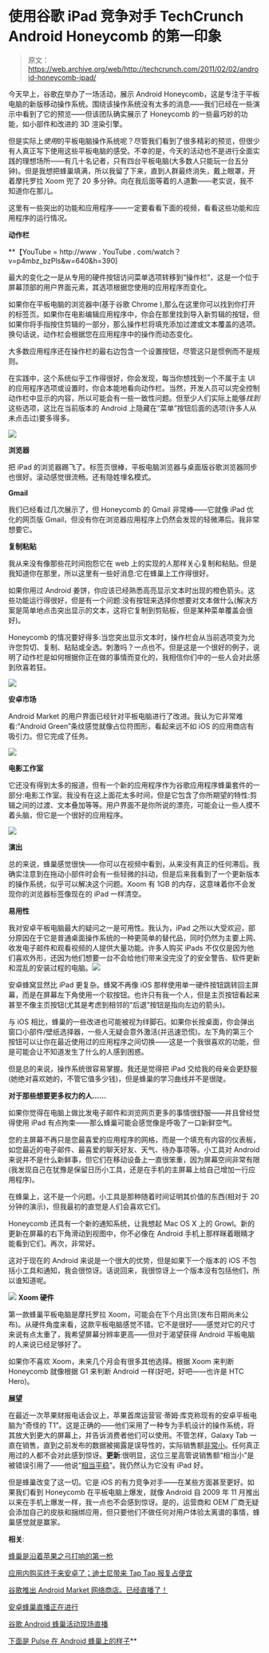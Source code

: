 # 使用谷歌 iPad 竞争对手 TechCrunch Android Honeycomb 的第一印象

> 原文：<https://web.archive.org/web/http://techcrunch.com/2011/02/02/android-honeycomb-ipad/>

今天早上，谷歌[在](https://web.archive.org/web/20230203001210/https://techcrunch.com/2011/02/02/live-from-googles-android-honeycomb-event/)举办了一场活动，展示 Android Honeycomb，这是专注于平板电脑的新版移动操作系统。围绕该操作系统没有太多的消息——我们已经在一些演示中看到了它的预览——但该团队确实展示了 Honeycomb 的一些最巧妙的功能，如小部件和改进的 3D 渲染引擎。

但是实际上*使用*的平板电脑操作系统呢？尽管我们看到了很多精彩的预览，但很少有人真正写下使用这些平板电脑的感受。不幸的是，今天的活动也不是进行全面实践的理想场所——有几十名记者，只有四台平板电脑(大多数人只能玩一台五分钟)。但是我想把蜂巢填满，所以我留了下来，直到人群最终消失，戴上眼罩，开着摩托罗拉 Xoom 兜了 20 多分钟。向在我后面等着的人道歉——老实说，我不知道你在那儿。

这里有一些突出的功能和应用程序——一定要看看下面的视频，看看这些功能和应用程序的运行情况。

**动作栏**

 **【YouTube = http://www . YouTube . com/watch？v=p4mbz_bzPls&w=640&h=390]

最大的变化之一是从专用的硬件按钮访问菜单选项转移到“操作栏”，这是一个位于屏幕顶部的用户界面元素，其选项根据您使用的应用程序而变化。

如果你在平板电脑的浏览器中(基于谷歌 Chrome ),那么在这里你可以找到你打开的标签页。如果你在电影编辑应用程序中，你会在那里找到导入新剪辑的按钮，但如果你将手指按住剪辑的一部分，那么操作栏将填充添加过渡或文本覆盖的选项。换句话说，动作栏会根据您在应用程序中的操作而动态变化。

大多数应用程序还在操作栏的最右边包含一个设置按钮，尽管这只是惯例而不是规则。

在实践中，这个系统似乎工作得很好，你会发现，每当你想找到一个不属于主 UI 的应用程序选项或设置时，你会本能地看向动作栏。当然，开发人员可以完全控制动作栏中显示的内容，所以可能会有一些一致性问题。但至少人们实际上能够*找到*这些选项，这比在当前版本的 Android 上隐藏在“菜单”按钮后面的选项(许多人从未点击过)要多得多。

![](img/7b88d95b15b0025b693447019459a32d.png)

**浏览器**

把 iPad 的浏览器踢飞了。标签页很棒，平板电脑浏览器与桌面版谷歌浏览器同步也很好。滚动感觉很流畅。还有隐姓埋名模式。

**Gmail**

我们已经看过几次展示了，但 Honeycomb 的 Gmail 非常棒——它就像 iPad 优化的网页版 Gmail，但没有你在浏览器应用程序上仍然会发现的轻微滞后。我非常想要它。

**复制粘贴**

我从来没有像那些花时间抱怨它在 web 上的实现的人那样关心复制和粘贴。但是我知道你在那里，所以这里有一些好消息:它在蜂巢上工作得很好。

如果你用过 Android 姜饼，你应该已经熟悉高亮显示文本时出现的橙色箭头。这些功能运行得很好，但是有一个问题:没有按钮来选择你想要对文本做什么(解决方案是简单地点击突出显示的文本，这将它复制到剪贴板，但是某种菜单覆盖会很好)。

Honeycomb 的情况要好得多:当您突出显示文本时，操作栏会从当前选项变为允许您剪切、复制、粘贴或全选。刺激吗？一点也不。但是这是一个很好的例子，说明了动作栏是如何根据你正在做的事情而变化的，我相信你们中的一些人会对此感到欣喜若狂。

![](img/7684501cf82907e32263cea43bec50b4.png)

**安卓市场**

Android Market 的用户界面已经针对平板电脑进行了改进。我认为它非常难看:“Android Green”条纹感觉就像占位符图形，看起来远不如 iOS 的应用商店有吸引力。但它完成了任务。

![](img/22ea9f35e435e7fba621c7d3a3cd898d.png)

**电影工作室**

它还没有得到太多的报道，但有一个新的应用程序作为谷歌应用程序蜂巢套件的一部分:电影工作室。我没有在这上面花太多时间，但是它包含了你所期望的特性:剪辑之间的过渡、文本叠加等等。用户界面不是你所说的漂亮，可能会让一些人摸不着头脑，但它是一个很好的应用程序。

![](img/9a1db4767ebb0aa7788d1b04340b6102.png)

**演出**

总的来说，蜂巢感觉很快——你可以在视频中看到，从来没有真正的任何滞后。我确实注意到在拖动小部件时会有一些轻微的抖动，但是后来我看到了一个更新版本的操作系统，似乎可以解决这个问题。Xoom 有 1GB 的内存，这意味着你不会发现你的浏览器标签像现在的 iPad 一样清空。

**易用性**

我对安卓平板电脑最大的疑问之一是可用性。我认为，iPad 之所以大受欢迎，部分原因在于它是普通桌面操作系统的一种更简单的替代品，同时仍然为主要上网、收发电子邮件和观看视频的人提供大量功能。许多人购买 iPads 不仅仅是因为他们喜欢外形，还因为他们想要一台不会给他们带来没完没了的安全警告、软件更新和混乱的安装过程的电脑。![](img/057d2c3d9e1c9b336961df5d1f321fe8.png)

安卓蜂窝显然比 iPad 更复杂。蜂窝不再像 iOS 那样使用单一硬件按钮跳转回主屏幕，而是在屏幕左下角使用一个软按钮。也许只有我一个人，但是主页按钮看起来甚至不像主页按钮(尤其是考虑到相邻的“后退”按钮是指向左边的箭头)。

与 iOS 相比，蜂巢的一些改进也可能被视为绊脚石。如果你长按桌面，你会弹出窗口小部件/壁纸选择器，一些人无疑会意外激活(并迅速恐慌)。左下角的第三个按钮可以让你在最近使用过的应用程序之间切换——这是一个我很喜欢的功能，但是可能会让不知道发生了什么的人感到困惑。

但是总的来说，操作系统很容易掌握。我还是觉得把 iPad 交给我的母亲会更舒服(她绝对喜欢她的，不管它值多少钱)，但是蜂巢的学习曲线并不是很陡。

**对于那些想要更多权力的人……**

如果你觉得在电脑上做比发电子邮件和浏览网页更多的事情很舒服——并且曾经觉得使用 iPad 有点拘束——那么蜂巢可能会感觉像是呼吸了一口新鲜空气。

您的主屏幕不再只是您最喜爱的应用程序的网格，而是一个填充有内容的仪表板，如您最近的电子邮件、最喜爱的聊天好友、天气、待办事项等。小工具对 Android 来说并不是什么新鲜事，但它们在移动设备上一直很笨重，因为屏幕空间非常有限(我发现自己在犹豫是保留日历小工具，还是在手机的主屏幕上给自己增加一行应用程序)。

在蜂巢上，这不是一个问题。小工具是那种随着时间证明其价值的东西(相对于 20 分钟的演示)，但我最初的直觉是人们会喜欢它们。

Honeycomb 还具有一个新的通知系统，让我想起 Mac OS X 上的 Growl。新的更新在屏幕的右下角滑动到视图中，你不必像在 Android 手机上那样眯着眼睛才能看到它们。再次，非常好。

这对于现在的 Android 来说是一个很大的优势，但是如果下一个版本的 iOS 不包括小工具和通知，我会很惊讶。话说回来，我很惊讶上一个版本没有包括他们，所以谁知道呢。

![](img/2f30c06fce95eda2be0f5ccc3140293b.png)
**Xoom 硬件**

第一款蜂巢平板电脑是摩托罗拉 Xoom，可能会在下个月出货(发布日期尚未公布)。从硬件角度来看，这款平板电脑感觉不错。它不是很好——感觉对它的尺寸来说有点太重了，我希望屏幕分辨率更高——但对于渴望获得 Android 平板电脑的人来说已经足够好了。

如果你不喜欢 Xoom，未来几个月会有很多其他选择。根据 Xoom 来判断 Honeycomb 就像根据 G1 来判断 Android 一样(好吧，好吧——也许是 HTC Hero)。

**展望**

在最近一次苹果财报电话会议上，苹果首席运营官·蒂姆·库克称现有的安卓平板电脑为“奇怪的 T1”。这是正确的——他们采用了一种专为手机设计的操作系统，将其放大到更大的屏幕上，并告诉消费者他们可以使用。不管怎样，Galaxy Tab 一直在销售，直到之前发布的数据被揭露是误导性的，实际销售额[非常小](https://web.archive.org/web/20230203001210/http://www.crunchgear.com/2011/01/31/just-kidding-samsung-galaxy-tab-sales-are-quite-small/)。任何真正用过的人都不会对此感到惊讶。**更新**:很明显，这位三星高管说销售额“相当小”是被错误引用了——他说“[相当平稳](https://web.archive.org/web/20230203001210/http://www.crunchgear.com/2011/02/01/samsung-galaxy-tab-sales-were-quite-smooth-not-quite-small-or-so-they-say-today/)”。我仍然认为它没有 iPad 好。

但是蜂巢改变了这一切。它是 iOS 的有力竞争对手——在某些方面甚至更好。如果我们看到 Honeycomb 在平板电脑上爆发，就像 Android 自 2009 年 11 月推出以来在手机上爆发一样，我一点也不会感到惊讶。是的，运营商和 OEM 厂商无疑会添加自己的皮肤和捆绑应用，但只要他们不做任何对用户体验太离谱的事情，蜂巢感觉就是赢家。

**相关**:

[蜂巢是沿着苹果之弓打响的第一枪](https://web.archive.org/web/20230203001210/http://www.crunchgear.com/2011/02/02/honeycomb-is-the-first-shot-fired-along-apples-bow/)

[应用内购买终于来安卓了；迪士尼带来 Tap Tap 报复占便宜](https://web.archive.org/web/20230203001210/https://techcrunch.com/2011/02/02/android-in-app/)

[谷歌推出 Android Market 网络商店。已经直播了！](https://web.archive.org/web/20230203001210/https://techcrunch.com/2011/02/02/android-market-webstore/)

[安卓蜂巢直播正在进行](https://web.archive.org/web/20230203001210/http://www.crunchgear.com/2011/02/02/android-honeycomb-livestream-is-happening-now/)

[谷歌 Android 蜂巢活动现场直播](https://web.archive.org/web/20230203001210/https://techcrunch.com/2011/02/02/live-from-googles-android-honeycomb-event/)

[下面是 Pulse 在 Android 蜂巢上的样子](https://web.archive.org/web/20230203001210/https://techcrunch.com/2011/02/02/pulse-android-honeycomb/)**